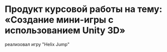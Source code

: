 # Продукт курсовой работы на тему: «Создание мини-игры с использованием Unity 3D»
реализовал игру "Helix Jump"
